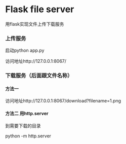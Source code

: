 # Flask file server
用flask实现文件上传下载服务

### 上传服务
启动python app.py

访问地址http://127.0.0.1:8067/


### 下载服务（后面跟文件名称）
#### 方法一
访问地址http://127.0.0.1:8067/download?filename=1.png

#### 方法二 用http.server
到需要下载的目录

python -m http.server
